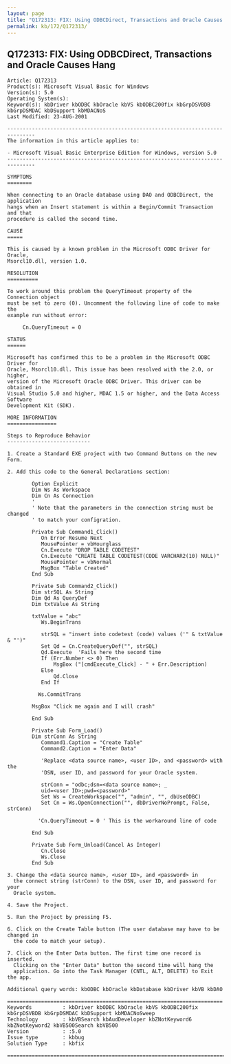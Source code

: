 ```yaml
---
layout: page
title: "Q172313: FIX: Using ODBCDirect, Transactions and Oracle Causes Hang"
permalink: kb/172/Q172313/
---
```


## Q172313: FIX: Using ODBCDirect, Transactions and Oracle Causes Hang

	Article: Q172313
	Product(s): Microsoft Visual Basic for Windows
	Version(s): 5.0
	Operating System(s): 
	Keyword(s): kbDriver kbODBC kbOracle kbVS kbODBC200fix kbGrpDSVBDB kbGrpDSMDAC kbDSupport kbMDACNoS
	Last Modified: 23-AUG-2001
	
	-------------------------------------------------------------------------------
	The information in this article applies to:
	
	- Microsoft Visual Basic Enterprise Edition for Windows, version 5.0 
	-------------------------------------------------------------------------------
	
	SYMPTOMS
	========
	
	When connecting to an Oracle database using DAO and ODBCDirect, the application
	hangs when an Insert statement is within a Begin/Commit Transaction and that
	procedure is called the second time.
	
	CAUSE
	=====
	
	This is caused by a known problem in the Microsoft ODBC Driver for Oracle,
	Msorcl10.dll, version 1.0.
	
	RESOLUTION
	==========
	
	To work around this problem the QueryTimeout property of the Connection object
	must be set to zero (0). Uncomment the following line of code to make the
	example run without error:
	
	     Cn.QueryTimeout = 0
	
	STATUS
	======
	
	Microsoft has confirmed this to be a problem in the Microsoft ODBC Driver for
	Oracle, Msorcl10.dll. This issue has been resolved with the 2.0, or higher,
	version of the Microsoft Oracle ODBC Driver. This driver can be obtained in
	Visual Studio 5.0 and higher, MDAC 1.5 or higher, and the Data Access Software
	Development Kit (SDK).
	
	MORE INFORMATION
	================
	
	Steps to Reproduce Behavior
	---------------------------
	
	1. Create a Standard EXE project with two Command Buttons on the new Form.
	
	2. Add this code to the General Declarations section:
	
	        Option Explicit
	        Dim Ws As Workspace
	        Dim Cn As Connection
	        '
	        ' Note that the parameters in the connection string must be changed
	        ' to match your configration.
	
	        Private Sub Command1_Click()
	           On Error Resume Next
	           MousePointer = vbHourglass
	           Cn.Execute "DROP TABLE CODETEST"
	           Cn.Execute "CREATE TABLE CODETEST(CODE VARCHAR2(10) NULL)"
	           MousePointer = vbNormal
	           MsgBox "Table Created"
	        End Sub
	
	        Private Sub Command2_Click()
	        Dim strSQL As String
	        Dim Qd As QueryDef
	        Dim txtValue As String
	
	        txtValue = "abc"
	           Ws.BeginTrans
	
	           strSQL = "insert into codetest (code) values ('" & txtValue & "')"
	           Set Qd = Cn.CreateQueryDef("", strSQL)
	           Qd.Execute  'Fails here the second time
	           If (Err.Number <> 0) Then
	               MsgBox ("[cmdExecute_Click] - " + Err.Description)
	           Else
	               Qd.Close
	           End If
	
	          Ws.CommitTrans
	
	        MsgBox "Click me again and I will crash"
	
	        End Sub
	
	        Private Sub Form_Load()
	        Dim strConn As String
	           Command1.Caption = "Create Table"
	           Command2.Caption = "Enter Data"
	
	           'Replace <data source name>, <user ID>, and <password> with the
	           'DSN, user ID, and password for your Oracle system.
	
	           strConn = "odbc;dsn=<data source name>; _
	           uid=<user ID>;pwd=<password>"
	           Set Ws = CreateWorkspace("", "admin", "", dbUseODBC)
	           Set Cn = Ws.OpenConnection("", dbDriverNoPrompt, False, strConn)
	
	          'Cn.QueryTimeout = 0 ' This is the workaround line of code
	
	        End Sub
	
	        Private Sub Form_Unload(Cancel As Integer)
	           Cn.Close
	           Ws.Close
	        End Sub
	
	3. Change the <data source name>, <user ID>, and <password> in
	  the connect string (strConn) to the DSN, user ID, and password for your
	  Oracle system.
	
	4. Save the Project.
	
	5. Run the Project by pressing F5.
	
	6. Click on the Create Table button (The user database may have to be changed in
	  the code to match your setup).
	
	7. Click on the Enter Data button. The first time one record is inserted.
	  Clicking on the "Enter Data" button the second time will hang the
	  application. Go into the Task Manager (CNTL, ALT, DELETE) to Exit the app.
	
	Additional query words: kbODBC kbOracle kbDatabase kbDriver kbVB kbDAO
	
	======================================================================
	Keywords          : kbDriver kbODBC kbOracle kbVS kbODBC200fix kbGrpDSVBDB kbGrpDSMDAC kbDSupport kbMDACNoSweep 
	Technology        : kbVBSearch kbAudDeveloper kbZNotKeyword6 kbZNotKeyword2 kbVB500Search kbVB500
	Version           : :5.0
	Issue type        : kbbug
	Solution Type     : kbfix
	
	=============================================================================
	
